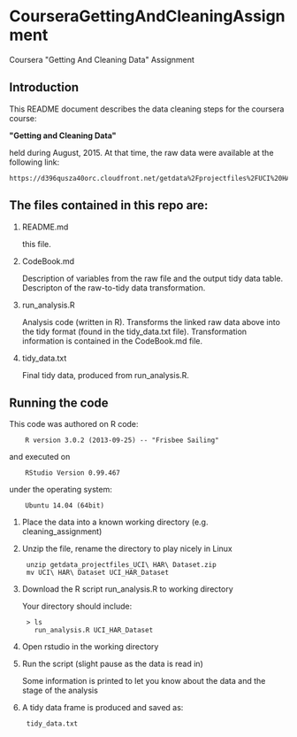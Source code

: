 # CourseraGettingAndCleaningAssignment
Coursera "Getting And Cleaning Data" Assignment

## Introduction
This README document describes the data cleaning steps for the coursera course:

**"Getting and Cleaning Data"**

held during August, 2015.  At that time, the raw data were available at the following link:

    https://d396qusza40orc.cloudfront.net/getdata%2Fprojectfiles%2FUCI%20HAR%20Dataset.zip

## The files contained in this repo are:
1. README.md 

    this file.
    
2. CodeBook.md

    Description of variables from the raw file and the output tidy data table.
    Descripton of the raw-to-tidy data transformation.

3. run\_analysis.R

    Analysis code (written in R).
    Transforms the linked raw data above into the tidy format (found in the tidy\_data.txt file).
    Transformation information is contained in the CodeBook.md file.

4. tidy\_data.txt

    Final tidy data, produced from run_analysis.R.

## Running the code

This code was authored on R code:

        R version 3.0.2 (2013-09-25) -- "Frisbee Sailing"

and executed on

        RStudio Version 0.99.467

under the operating system:

        Ubuntu 14.04 (64bit)

1. Place the data into a known working directory (e.g. cleaning_assignment)
2. Unzip the file, rename the directory to play nicely in Linux

        unzip getdata_projectfiles_UCI\ HAR\ Dataset.zip
        mv UCI\ HAR\ Dataset UCI_HAR_Dataset

3. Download the R script run_analysis.R to working directory

    Your directory should include:
    
        > ls
          run_analysis.R UCI_HAR_Dataset

4. Open rstudio in the working directory

5. Run the script (slight pause as the data is read in)

    Some information is printed to let you know about the data and the stage of the analysis

6. A tidy data frame is produced and saved as:

        tidy_data.txt

